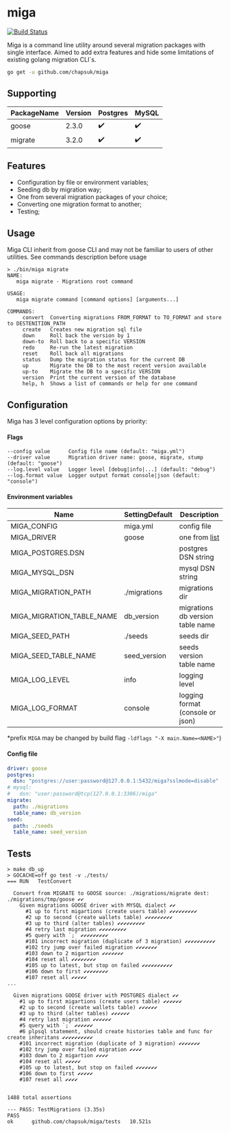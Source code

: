 # miga

[![Build Status](https://travis-ci.com/chapsuk/miga.svg?token=m33r59zSHRPMSbqfFKFk&branch=master)](https://travis-ci.com/chapsuk/miga)

Miga is a command line utility around several migration packages with single interface.
Aimed to add extra features and hide some limitations of existing golang migration CLI`s.

```bash
go get -u github.com/chapsuk/miga
```

## Supporting

PackageName | Version | Postgres            | MySQL
----------- | ------- | ------------------- | --------
goose       |  2.3.0  |  :heavy_check_mark: | :heavy_check_mark:
migrate     |  3.2.0  |  :heavy_check_mark: | :heavy_check_mark:

## Features

* Configuration by file or environment variables;
* Seeding db by migration way;
* One from several migration packages of your choice;
* Converting one migration format to another;
* Testing;

## Usage

Miga CLI inherit from goose CLI and may not be familiar to users of other utilities.
See commands description before usage

```
≻ ./bin/miga migrate
NAME:
   miga migrate - Migrations root command

USAGE:
   miga migrate command [command options] [arguments...]

COMMANDS:
     convert  Converting migrations FROM_FORMAT to TO_FORMAT and store to DESTENITION_PATH
     create   Creates new migration sql file
     down     Roll back the version by 1
     down-to  Roll back to a specific VERSION
     redo     Re-run the latest migration
     reset    Roll back all migrations
     status   Dump the migration status for the current DB
     up       Migrate the DB to the most recent version available
     up-to    Migrate the DB to a specific VERSION
     version  Print the current version of the database
     help, h  Shows a list of commands or help for one command
``` 

## Configuration

Miga has 3 level configuration options by priority:

#### Flags

```
--config value      Config file name (default: "miga.yml")
--driver value      Migration driver name: goose, migrate, stump (default: "goose")
--log.level value   Logger level [debug|info|...] (default: "debug")
--log.format value  Logger output format console|json (default: "console") 
```

#### Environment variables 

Name                        | SettingDefault | Description
--------------------------- | -------------- | -----------------------
MIGA_CONFIG                 | miga.yml       | config file
MIGA_DRIVER                 | goose          | one from [list](#supporting)
MIGA_POSTGRES.DSN           |                | postgres DSN string
MIGA_MYSQL_DSN              |                | mysql DSN string
MIGA_MIGRATION_PATH         | ./migrations   | migrations dir
MIGA_MIGRATION_TABLE_NAME   | db_version     | migrations db version table name
MIGA_SEED_PATH              | ./seeds        | seeds dir
MIGA_SEED_TABLE_NAME        | seed_version   | seeds version table name
MIGA_LOG_LEVEL              | info           | logging level
MIGA_LOG_FORMAT             | console        | logging format (console or json)

*prefix `MIGA` may be changed by build flag `-ldflags "-X main.Name=<NAME>"`)

#### Config file

```yml
driver: goose
postgres:
  dsn: "postgres://user:password@127.0.0.1:5432/miga?sslmode=disable"
# mysql:
#   dsn: "user:password@tcp(127.0.0.1:3306)/miga"
migrate:
  path: ./migrations
  table_name: db_version
seed:
  path: ./seeds
  table_name: seed_version
```

## Tests

```
≻ make db_up
≻ GOCACHE=off go test -v ./tests/
=== RUN   TestConvert

  Convert from MIGRATE to GOOSE source: ./migrations/migrate dest: ./migrations/tmp/goose ✔✔
    Given migrations GOOSE driver with MYSQL dialect ✔✔
      #1 up to first migartions (create users table) ✔✔✔✔✔✔✔✔✔
      #2 up to second (create wallets table) ✔✔✔✔✔✔✔✔✔
      #3 up to third (alter tables) ✔✔✔✔✔✔✔✔✔
      #4 retry last migration ✔✔✔✔✔✔✔✔✔
      #5 query with `;` ✔✔✔✔✔✔✔✔✔
      #101 incorrect migration (duplicate of 3 migration) ✔✔✔✔✔✔✔✔✔✔
      #102 try jump over failed migration ✔✔✔✔✔✔✔
      #103 down to 2 migartion ✔✔✔✔✔✔✔
      #104 reset all ✔✔✔✔✔✔✔✔
      #105 up to latest, but stop on failed ✔✔✔✔✔✔✔✔✔✔
      #106 down to first ✔✔✔✔✔✔✔✔
      #107 reset all ✔✔✔✔✔
...

  Given migrations GOOSE driver with POSTGRES dialect ✔✔
    #1 up to first migartions (create users table) ✔✔✔✔✔✔
    #2 up to second (create wallets table) ✔✔✔✔✔✔
    #3 up to third (alter tables) ✔✔✔✔✔✔
    #4 retry last migration ✔✔✔✔✔✔
    #5 query with `;` ✔✔✔✔✔✔
    #6 plpsql statement, should create histories table and func for create inheritans ✔✔✔✔✔✔✔✔✔✔
    #101 incorrect migration (duplicate of 3 migration) ✔✔✔✔✔✔✔
    #102 try jump over failed migration ✔✔✔✔
    #103 down to 2 migartion ✔✔✔✔
    #104 reset all ✔✔✔✔✔
    #105 up to latest, but stop on failed ✔✔✔✔✔✔✔
    #106 down to first ✔✔✔✔✔
    #107 reset all ✔✔✔✔


1488 total assertions

--- PASS: TestMigrations (3.35s)
PASS
ok  	github.com/chapsuk/miga/tests	10.521s
```
